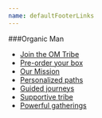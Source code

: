 ```yaml
---
name: defaultFooterLinks
---
```


###Organic Man
- <a href="#" class="secondary-text">Join the OM Tribe</a>
- <a href="/pre-order.html#hero" class="accent-text">Pre-order your box</a>
- [Our Mission](/#mission)
- [Personalized paths](/#paths)
- [Guided journeys](/#journeys)
- [Supportive tribe](/#communities)
- [Powerful gatherings](/#gatherings)
